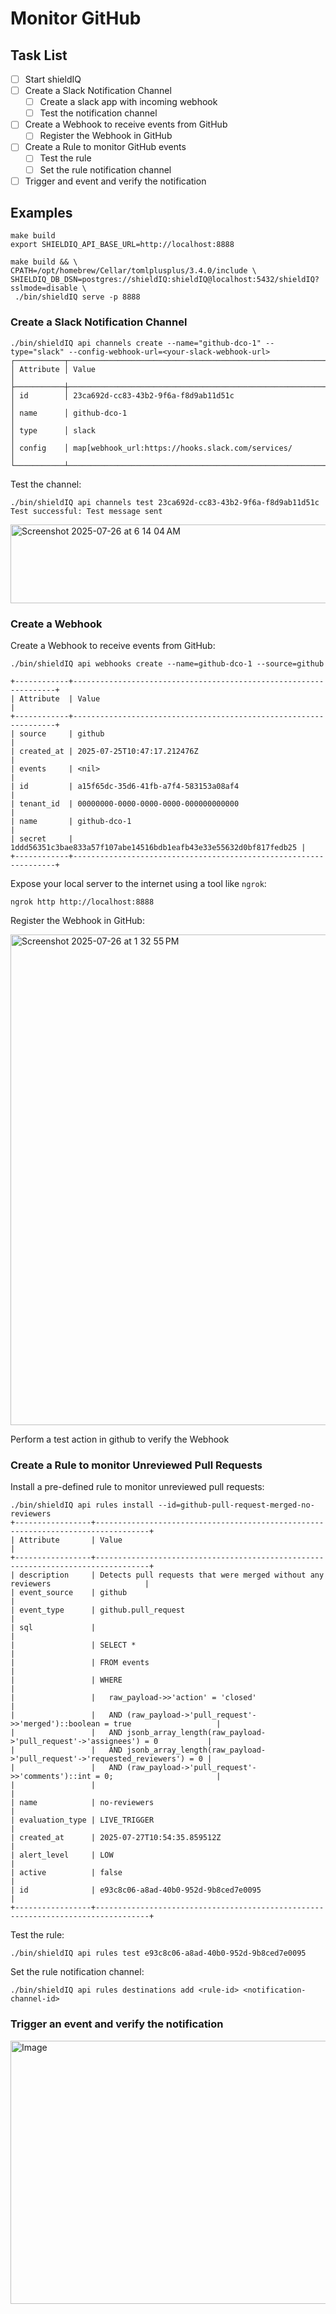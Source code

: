 # Monitor GitHub

## Task List

- [ ] Start shieldIQ
- [ ] Create a Slack Notification Channel
  - [ ] Create a slack app with incoming webhook
  - [ ] Test the notification channel
- [ ] Create a Webhook to receive events from GitHub
  - [ ] Register the Webhook in GitHub
- [ ] Create a Rule to monitor GitHub events
  - [ ] Test the rule 
  - [ ] Set the rule notification channel
- [ ] Trigger and event and verify the notification

## Examples 
```
make build
export SHIELDIQ_API_BASE_URL=http://localhost:8888

make build && \
CPATH=/opt/homebrew/Cellar/tomlplusplus/3.4.0/include \
SHIELDIQ_DB_DSN=postgres://shieldIQ:shieldIQ@localhost:5432/shieldIQ?sslmode=disable \
 ./bin/shieldIQ serve -p 8888
```

### Create a Slack Notification Channel
```
./bin/shieldIQ api channels create --name="github-dco-1" --type="slack" --config-webhook-url=<your-slack-webhook-url>
┌───────────┬────────────────────────────────────────────────────────────────────────────────────────────────────┐
│ Attribute │ Value                                                                                              │
├───────────┼────────────────────────────────────────────────────────────────────────────────────────────────────┤
│ id        │ 23ca692d-cc83-43b2-9f6a-f8d9ab11d51c                                                               │
│ name      │ github-dco-1                                                                                       │
│ type      │ slack                                                                                              │
│ config    │ map[webhook_url:https://hooks.slack.com/services/                                                  │
└───────────┴────────────────────────────────────────────────────────────────────────────────────────────────────┘
```

Test the channel:

```
./bin/shieldIQ api channels test 23ca692d-cc83-43b2-9f6a-f8d9ab11d51c
Test successful: Test message sent
```

<img width="1089" height="126" alt="Screenshot 2025-07-26 at 6 14 04 AM" src="https://github.com/user-attachments/assets/9cd7f718-1926-4a67-ab52-a1fd14f6e705" />

### Create a Webhook

Create a Webhook to receive events from GitHub:
```
./bin/shieldIQ api webhooks create --name=github-dco-1 --source=github

+------------+------------------------------------------------------------------+
| Attribute  | Value                                                            |
+------------+------------------------------------------------------------------+
| source     | github                                                           |
| created_at | 2025-07-25T10:47:17.212476Z                                      |
| events     | <nil>                                                            |
| id         | a15f65dc-35d6-41fb-a7f4-583153a08af4                             |
| tenant_id  | 00000000-0000-0000-0000-000000000000                             |
| name       | github-dco-1                                                     |
| secret     | 1ddd56351c3bae833a57f107abe14516bdb1eafb43e33e55632d0bf817fedb25 |
+------------+------------------------------------------------------------------+
```

Expose your local server to the internet using a tool like `ngrok`:

```
ngrok http http://localhost:8888
```

Register the Webhook in GitHub:

<img width="1512" height="785" alt="Screenshot 2025-07-26 at 1 32 55 PM" src="https://github.com/user-attachments/assets/d79cb913-0bdb-433e-bb0f-3505fff9d4c2" />

Perform a test action in github to verify the Webhook

### Create a Rule to monitor Unreviewed Pull Requests

Install a pre-defined rule to monitor unreviewed pull requests:

```
./bin/shieldIQ api rules install --id=github-pull-request-merged-no-reviewers
+-----------------+----------------------------------------------------------------------------------+
| Attribute       | Value                                                                            |
+-----------------+----------------------------------------------------------------------------------+
| description     | Detects pull requests that were merged without any reviewers                     |
| event_source    | github                                                                           |
| event_type      | github.pull_request                                                              |
| sql             |                                                                                  |
|                 | SELECT *                                                                         |
|                 | FROM events                                                                      |
|                 | WHERE                                                                            |
|                 |   raw_payload->>'action' = 'closed'                                              |
|                 |   AND (raw_payload->'pull_request'->>'merged')::boolean = true                   |
|                 |   AND jsonb_array_length(raw_payload->'pull_request'->'assignees') = 0           |
|                 |   AND jsonb_array_length(raw_payload->'pull_request'->'requested_reviewers') = 0 |
|                 |   AND (raw_payload->'pull_request'->>'comments')::int = 0;                       |
|                 |                                                                                  |
| name            | no-reviewers                                                                     |
| evaluation_type | LIVE_TRIGGER                                                                     |
| created_at      | 2025-07-27T10:54:35.859512Z                                                      |
| alert_level     | LOW                                                                              |
| active          | false                                                                            |
| id              | e93c8c06-a8ad-40b0-952d-9b8ced7e0095                                             |
+-----------------+----------------------------------------------------------------------------------+
```

Test the rule:

```
./bin/shieldIQ api rules test e93c8c06-a8ad-40b0-952d-9b8ced7e0095
```

Set the rule notification channel:

``` 
./bin/shieldIQ api rules destinations add <rule-id> <notification-channel-id> 
```

### Trigger an event and verify the notification

<img width="1107" height="421" alt="Image" src="https://github.com/user-attachments/assets/d6c1a5cf-5969-4f6e-8fdc-ad3830d362e5" />
